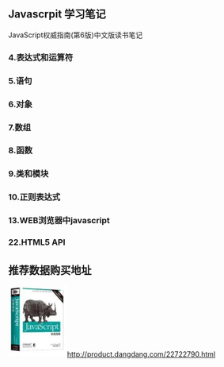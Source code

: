 ## Javascrpit 学习笔记
  JavaScript权威指南(第6版)中文版读书笔记
  
### 4.表达式和运算符
 
### 5.语句

### 6.对象
    
### 7.数组

### 8.函数

### 9.类和模块

### 10.正则表达式

### 13.WEB浏览器中javascript

### 22.HTML5 API


## 推荐数据购买地址

  ![JavaScript权威指南(第6版)中文版](project-bootstrap/javascript6.jpg)http://product.dangdang.com/22722790.html
  